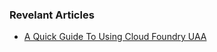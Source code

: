 ### Revelant Articles

- [A Quick Guide To Using Cloud Foundry UAA](https://www.baeldung.com/cloud-foundry-uaa)

